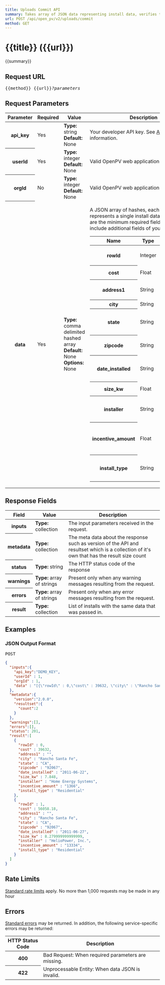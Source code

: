 ```yaml
---
title: Uploads Commit API
summary: Takes array of JSON data representing install data, verifies the validity of the data, creates an uploads record and one install record for each install and returns JSON array of the install data by row.
url: POST /api/open_pv/v2/uploads/commit
method: GET
---
```


# {{title}} <span class="url">({{url}})</span>
{{summary}}

<ul id="toc"></ul>

## Request URL

<pre>{{method}} {{url}}<em>?parameters</em></pre>

## Request Parameters

<table border="0" cellpadding="0" cellspacing="0" class="doc-parameters">
  <thead>
		<tr>
			<th class="doc-parameters-name" scope="col">Parameter</th>
			<th class="doc-parameters-required" scope="col">Required</th>
			<th class="doc-parameters-value" scope="col">Value</th>
			<th class="doc-parameters-description" scope="col">Description</th>
		</tr>
	</thead>
	<tbody>
		<tr>
			<th class="doc-parameter-name" scope="row">api_key</th>
			<td class="doc-parameter-required">Yes</td>
			<td class="doc-parameter-value">
			  <div class="doc-parameter-value-field"><strong>Type:</strong> string</div>
			  <div class="doc-parameter-value-field"><strong>Default:</strong> None</div>
			</td>
			<td class="doc-parameter-description">
			  <p>Your developer API key. See <a href="/doc/api-key">API keys</a> for more information.</p>
			</td>
		</tr>
		<tr>
      <th class="doc-parameter-name" scope="row">userId</th>
      <td class="doc-parameter-required">Yes</td>
      <td class="doc-parameter-value">
        <div class="doc-parameter-value-field"><strong>Type:</strong> integer</div>
        <div class="doc-parameter-value-field"><strong>Default:</strong> None</div>
      </td>
      <td class="doc-parameter-description">
        <p>Valid OpenPV web application user ID</p>
      </td>
    </tr>
    <tr>
      <th class="doc-parameter-name" scope="row">orgId</th>
      <td class="doc-parameter-required">No</td>
      <td class="doc-parameter-value">
        <div class="doc-parameter-value-field"><strong>Type:</strong> integer</div>
        <div class="doc-parameter-value-field"><strong>Default:</strong> None</div>
      </td>
      <td class="doc-parameter-description">
        <p>Valid OpenPV web application organization ID</p>
      </td>
    </tr>
		<tr>
			<th class="doc-parameter-name" scope="row">data</th>
			<td class="doc-parameter-required">Yes</td>
			<td class="doc-parameter-value">
			  <div class="doc-parameter-value-field"><strong>Type:</strong> comma delimited hashed array</div>
			  <div class="doc-parameter-value-field"><strong>Default:</strong> None</div>
			  <div class="doc-parameter-value-field"><strong>Options:</strong> None</div>
			</td>
			<td class="doc-parameter-description">
			  <p>A JSON array of hashes, each hash represents a single install data record. These are the minimum required fields. You can include additional fields of your own</p>
			  <table border="0" cellpadding="0" cellspacing="0" class="doc-parameter-options">
			    <thead>
            <tr>
              <th scope="col">Name</th>
              <th scope="col">Type</th>
              <th scope="col">Description</th>
            </tr>
          </thead>
          <tbody>
            <tr>
              <th scope="row">rowId</th>
              <td>Integer</td>
              <td>Zero based record number</td>
            </tr>
            <tr>
              <th scope="row">cost</th>
              <td>Float</td>
              <td>Dollar amount of the install</td>
            </tr>
            <tr>
              <th scope="row">address1</th>
              <td>String</td>
              <td>Street address of the install</td>
            </tr>
            <tr>
              <th scope="row">city</th>
              <td>String</td>
              <td>Name of city</td>
            </tr>
            <tr>
              <th scope="row">state</th>
              <td>String</td>
              <td>Two letter state abbreviation uppercase</td>
            </tr>
            <tr>
              <th scope="row">zipcode</th>
              <td>String</td>
              <td>Postal code of the install address</td>
            </tr>
            <tr>
              <th scope="row">date_installed</th>
              <td>String</td>
              <td>YYYY-MM-DD date representation of the install</td>
            </tr>
            <tr>
              <th scope="row">size_kw</th>
              <td>Float</td>
              <td>Size of install in kw</td>
            </tr>
            <tr>
              <th scope="row">installer</th>
              <td>String</td>
              <td>Name of the company that did the installation</td>
            </tr>
            <tr>
              <th scope="row">incentive_amount</th>
              <td>Float</td>
              <td>How much money was given as an incentive for the install</td>
            </tr>
            <tr>
              <th scope="row">install_type</th>
              <td>String</td>
              <td>Either a value of Residential or Commercial</td>
            </tr>
          </tbody>
			  </table>
			</td>
		</tr>
	</tbody>
</table>

## Response Fields

<table border="0" cellpadding="0" cellspacing="0" class="doc-parameters">
  <thead>
    <tr>
      <th class="doc-parameters-name" scope="col">Field</th>
      <th class="doc-parameters-value" scope="col">Value</th>
      <th class="doc-parameters-description" scope="col">Description</th>
    </tr>
  </thead>
  <tbody>
    <tr>
      <th class="doc-parameter-name" scope="row">inputs</th>
      <td class="doc-parameter-value"><strong>Type:</strong> collection</td>
      <td class="doc-parameter-description">The input parameters received in the request.</td>
    </tr>
    <tr>
      <th class="doc-parameter-name" scope="row">metadata</th>
      <td class="doc-parameter-value"><strong>Type:</strong> collection</td>
      <td class="doc-parameter-description">The meta data about the response such as version of the API and resultset which is a collection of it's own that has the result size count</td>
    </tr>
    <tr>
      <th class="doc-parameter-name" scope="row">status</th>
      <td class="doc-parameter-value"><strong>Type:</strong> string</td>
      <td class="doc-parameter-description">The HTTP status code of the response</td>
    </tr>
    <tr>
      <th class="doc-parameter-name" scope="row">warnings</th>
      <td class="doc-parameter-value"><strong>Type:</strong> array of strings</td>
      <td class="doc-parameter-description">Present only when any warning messages resulting from the request.</td>
    </tr>
    <tr>
      <th class="doc-parameter-name" scope="row">errors</th>
      <td class="doc-parameter-value"><strong>Type:</strong> array of strings</td>
      <td class="doc-parameter-description">Present only when any error messages resulting from the request.</td>
    </tr>
    <tr>
      <th class="doc-parameter-name" scope="row">result</th>
      <td class="doc-parameter-value"><strong>Type:</strong> collection</td>
      <td class="doc-parameter-description">
        List of installs with the same data that was passed in.
      </td>
    </tr>
  </tbody>
</table>

## Examples

### JSON Output Format

<pre>POST <a href="https://developer.nrel.gov/api/open_pv/v2/uploads/commit?api_key=DEMO_KEY"</a></pre>

```json
{
  "inputs":{
    "api_key":"DEMO_KEY",
    "userId" : 1,
    "orgId" : 1,
    "data" : "[{\"rowId\" : 0,\"cost\" : 39632, \"city\" : \"Rancho Santa Fe\", \"zipcode\" : \"92067\", \"state\" : \"CA\", \"date_installed\" : \"2011-06-22\", \"address1\" : \"\", \"size_kw\" : 7.848, \"installer\" : \"Home Energy Systems\", \"incentive_amount\" : \"1366\", \"install_type\" : \"Residential\"}, {\"rowId\" : 1, \"cost\" : 56058.18, \"city\" : \"Rancho Santa Fe\", \"zipcode\" : \"92067\", \"state\" : \"CA\", \"date_installed\" : \"2011-06-27\", \"address1\" : \"\", \"size_kw\" : 8.279999999999999, \"installer\" : \"HelioPower, Inc.\", \"incentive_amount\" : \"13334\", \"install_type\" : \"Residential\"}]"
  },
  "metadata":{
    "version":"2.0.0",
    "resultset":{
      "count":2
    }
  },
  "warnings":[],
  "errors":[],
  "status": 201,
  "result":[
    {
      "rowId" : 0,
      "cost" : 39632, 
      "address1" : "", 
      "city" : "Rancho Santa Fe", 
      "state" : "CA", 
      "zipcode" : "92067", 
      "date_installed" : "2011-06-22", 
      "size_kw" : 7.848, 
      "installer" : "Home Energy Systems", 
      "incentive_amount" : "1366", 
      "install_type" : "Residential"
    },
    {
      "rowId" : 1, 
      "cost" : 56058.18, 
      "address1" : "", 
      "city" : "Rancho Santa Fe", 
      "state" : "CA", 
      "zipcode" : "92067", 
      "date_installed" : "2011-06-27", 
      "size_kw" : 8.279999999999999, 
      "installer" : "HelioPower, Inc.", 
      "incentive_amount" : "13334", 
      "install_type" : "Residential"
    }
  ]
}
```

<h2 id="rate-limits">Rate Limits</h2>

[Standard rate limits](/docs/rate-limits) apply. No more than 1,000 requests may be made in any hour</p>

<h2 id="errors">Errors</h2>

[Standard errors](/docs/errors) may be returned. In addition, the following service-specific errors may be returned:</p>

<table border="0" cellpadding="0" cellspacing="0" class="doc-parameters">
  <thead>
    <tr>
      <th class="doc-parameters-name" scope="col" style="width: 100px;">HTTP Status Code</th>
      <th class="doc-parameters-required" scope="col">Description</th>
    </tr>
  </thead>
  <tbody>
    <tr>
      <th class="doc-parameter-name" scope="row">400</th>
      <td class="doc-parameter-description">Bad Request: When required parameters are missing.</td>
    </tr>
    <tr>
      <th class="doc-parameter-name" scope="row">422</th>
      <td class="doc-parameter-description">Unprocessable Entity: When data JSON is invalid.</td>
    </tr>
  </tbody>
</table>
